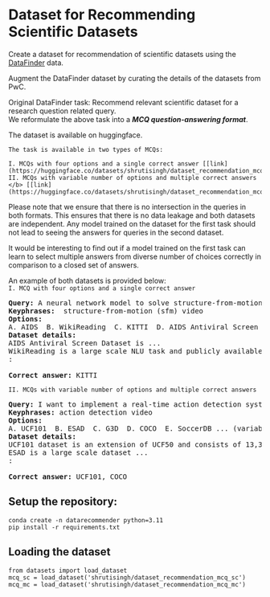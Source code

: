 # Dataset for Recommending Scientific Datasets

Create a dataset for recommendation of scientific datasets using the [DataFinder](https://aclanthology.org/2023.acl-long.573.pdf) data.  

Augment the DataFinder dataset by curating the details of the datasets from PwC.  

Original DataFinder task: Recommend relevant scientific dataset for a research question related query.  
We reformulate the above task into a ***MCQ question-answering format***.  

The dataset is available on huggingface.

```
The task is available in two types of MCQs:  

I. MCQs with four options and a single correct answer [[link](https://huggingface.co/datasets/shrutisingh/dataset_recommendation_mcq_sc)]  
II. MCQs with variable number of options and multiple correct answers </b> [[link](https://huggingface.co/datasets/shrutisingh/dataset_recommendation_mcq_mc)]
```

Please note that we ensure that there is no intersection in the queries in both formats. This ensures that there is no data leakage and both datasets are independent. Any model trained on the dataset for the first task should not lead to seeing the answers for queries in the second dataset.


It would be interesting to find out if a model trained on the first task can learn to select multiple answers from diverse number of choices correctly in comparison to a closed set of answers.


An example of both datasets is provided below:  
`I. MCQ with four options and a single correct answer`
<pre>
<b>Query:</b> A neural network model to solve structure-from-motion.
<b>Keyphrases: </b> structure-from-motion (sfm) video
<b>Options: </b>
A. AIDS  B. WikiReading  C. KITTI  D. AIDS Antiviral Screen
<b>Dataset details:</b>
AIDS Antiviral Screen Dataset is ...
WikiReading is a large scale NLU task and publicly available dataset with 18M instances ...
:

<b>Correct answer:</b> KITTI
</pre>

`II. MCQs with variable number of options and multiple correct answers`

<pre>
<b>Query:</b> I want to implement a real-time action detection system.  
<b>Keyphrases:</b> action detection video
<b>Options:</b>
A. UCF101  B. ESAD  C. G3D  D. COCO  E. SoccerDB ... (variable number of options in each instance)
<b>Dataset details:</b>
UCF101 dataset is an extension of UCF50 and consists of 13,320 video clips, which are classified into 101 categories. These 101 categories ....
ESAD is a large scale dataset ...
:

<b>Correct answer:</b> UCF101, COCO
</pre>


## Setup the repository:

```conda create -n datarecommender python=3.11```  
```pip install -r requirements.txt```


## Loading the dataset
```
from datasets import load_dataset
mcq_sc = load_dataset('shrutisingh/dataset_recommendation_mcq_sc')
mcq_mc = load_dataset('shrutisingh/dataset_recommendation_mcq_mc')
```